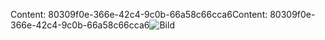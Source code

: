 <span data-ttu-id="4b9d8-101">Content: 80309f0e-366e-42c4-9c0b-66a58c66cca6</span><span class="sxs-lookup"><span data-stu-id="4b9d8-101">Content: 80309f0e-366e-42c4-9c0b-66a58c66cca6</span></span>![Bild](11256cf7-8b0f-4564-86f8-e252c5c4803f.png)
